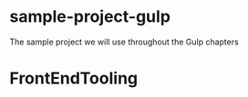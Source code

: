 # sample-project-gulp
The sample project we will use throughout the Gulp chapters
# FrontEndTooling
